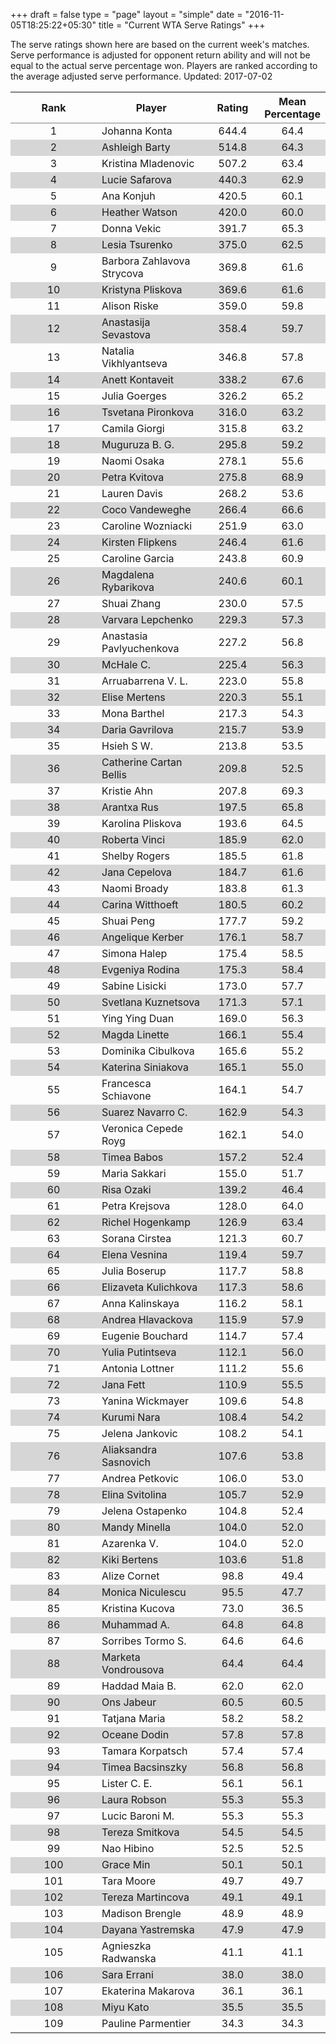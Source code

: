 +++
draft = false
type = "page" 
layout = "simple"
date = "2016-11-05T18:25:22+05:30"
title = "Current WTA Serve Ratings"
+++

The serve ratings shown here are based on the current week's matches. Serve performance is adjusted for opponent return ability and will not be equal to the actual serve percentage won. Players are ranked according to the average adjusted serve performance. Updated: 2017-07-02

<table class='gmisc_table' style='border-collapse: collapse; margin-top: 1em; margin-bottom: 1em;' >
<thead>
<tr>
<th style='border-bottom: 1px solid grey; border-top: 2px solid grey; text-align: center;'>Rank</th>
<th style='border-bottom: 1px solid grey; border-top: 2px solid grey; text-align: center;'>Player</th>
<th style='border-bottom: 1px solid grey; border-top: 2px solid grey; text-align: center;'>Rating</th>
<th style='border-bottom: 1px solid grey; border-top: 2px solid grey; text-align: center;'>Mean Percentage</th>
</tr>
</thead>
<tbody>
<tr>
<td style='width:40%; text-align: center;'>1</td>
<td style='width:40%; text-align: left;'>Johanna Konta</td>
<td style='width:40%; text-align: center;'>644.4</td>
<td style='width:40%; text-align: center;'>64.4</td>
</tr>
<tr style='background-color: #d6d6d6;'>
<td style='width:40%; background-color: #d6d6d6; text-align: center;'>2</td>
<td style='width:40%; background-color: #d6d6d6; text-align: left;'>Ashleigh Barty</td>
<td style='width:40%; background-color: #d6d6d6; text-align: center;'>514.8</td>
<td style='width:40%; background-color: #d6d6d6; text-align: center;'>64.3</td>
</tr>
<tr>
<td style='width:40%; text-align: center;'>3</td>
<td style='width:40%; text-align: left;'>Kristina Mladenovic</td>
<td style='width:40%; text-align: center;'>507.2</td>
<td style='width:40%; text-align: center;'>63.4</td>
</tr>
<tr style='background-color: #d6d6d6;'>
<td style='width:40%; background-color: #d6d6d6; text-align: center;'>4</td>
<td style='width:40%; background-color: #d6d6d6; text-align: left;'>Lucie Safarova</td>
<td style='width:40%; background-color: #d6d6d6; text-align: center;'>440.3</td>
<td style='width:40%; background-color: #d6d6d6; text-align: center;'>62.9</td>
</tr>
<tr>
<td style='width:40%; text-align: center;'>5</td>
<td style='width:40%; text-align: left;'>Ana Konjuh</td>
<td style='width:40%; text-align: center;'>420.5</td>
<td style='width:40%; text-align: center;'>60.1</td>
</tr>
<tr style='background-color: #d6d6d6;'>
<td style='width:40%; background-color: #d6d6d6; text-align: center;'>6</td>
<td style='width:40%; background-color: #d6d6d6; text-align: left;'>Heather Watson</td>
<td style='width:40%; background-color: #d6d6d6; text-align: center;'>420.0</td>
<td style='width:40%; background-color: #d6d6d6; text-align: center;'>60.0</td>
</tr>
<tr>
<td style='width:40%; text-align: center;'>7</td>
<td style='width:40%; text-align: left;'>Donna Vekic</td>
<td style='width:40%; text-align: center;'>391.7</td>
<td style='width:40%; text-align: center;'>65.3</td>
</tr>
<tr style='background-color: #d6d6d6;'>
<td style='width:40%; background-color: #d6d6d6; text-align: center;'>8</td>
<td style='width:40%; background-color: #d6d6d6; text-align: left;'>Lesia Tsurenko</td>
<td style='width:40%; background-color: #d6d6d6; text-align: center;'>375.0</td>
<td style='width:40%; background-color: #d6d6d6; text-align: center;'>62.5</td>
</tr>
<tr>
<td style='width:40%; text-align: center;'>9</td>
<td style='width:40%; text-align: left;'>Barbora Zahlavova Strycova</td>
<td style='width:40%; text-align: center;'>369.8</td>
<td style='width:40%; text-align: center;'>61.6</td>
</tr>
<tr style='background-color: #d6d6d6;'>
<td style='width:40%; background-color: #d6d6d6; text-align: center;'>10</td>
<td style='width:40%; background-color: #d6d6d6; text-align: left;'>Kristyna Pliskova</td>
<td style='width:40%; background-color: #d6d6d6; text-align: center;'>369.6</td>
<td style='width:40%; background-color: #d6d6d6; text-align: center;'>61.6</td>
</tr>
<tr>
<td style='width:40%; text-align: center;'>11</td>
<td style='width:40%; text-align: left;'>Alison Riske</td>
<td style='width:40%; text-align: center;'>359.0</td>
<td style='width:40%; text-align: center;'>59.8</td>
</tr>
<tr style='background-color: #d6d6d6;'>
<td style='width:40%; background-color: #d6d6d6; text-align: center;'>12</td>
<td style='width:40%; background-color: #d6d6d6; text-align: left;'>Anastasija Sevastova</td>
<td style='width:40%; background-color: #d6d6d6; text-align: center;'>358.4</td>
<td style='width:40%; background-color: #d6d6d6; text-align: center;'>59.7</td>
</tr>
<tr>
<td style='width:40%; text-align: center;'>13</td>
<td style='width:40%; text-align: left;'>Natalia Vikhlyantseva</td>
<td style='width:40%; text-align: center;'>346.8</td>
<td style='width:40%; text-align: center;'>57.8</td>
</tr>
<tr style='background-color: #d6d6d6;'>
<td style='width:40%; background-color: #d6d6d6; text-align: center;'>14</td>
<td style='width:40%; background-color: #d6d6d6; text-align: left;'>Anett Kontaveit</td>
<td style='width:40%; background-color: #d6d6d6; text-align: center;'>338.2</td>
<td style='width:40%; background-color: #d6d6d6; text-align: center;'>67.6</td>
</tr>
<tr>
<td style='width:40%; text-align: center;'>15</td>
<td style='width:40%; text-align: left;'>Julia Goerges</td>
<td style='width:40%; text-align: center;'>326.2</td>
<td style='width:40%; text-align: center;'>65.2</td>
</tr>
<tr style='background-color: #d6d6d6;'>
<td style='width:40%; background-color: #d6d6d6; text-align: center;'>16</td>
<td style='width:40%; background-color: #d6d6d6; text-align: left;'>Tsvetana Pironkova</td>
<td style='width:40%; background-color: #d6d6d6; text-align: center;'>316.0</td>
<td style='width:40%; background-color: #d6d6d6; text-align: center;'>63.2</td>
</tr>
<tr>
<td style='width:40%; text-align: center;'>17</td>
<td style='width:40%; text-align: left;'>Camila Giorgi</td>
<td style='width:40%; text-align: center;'>315.8</td>
<td style='width:40%; text-align: center;'>63.2</td>
</tr>
<tr style='background-color: #d6d6d6;'>
<td style='width:40%; background-color: #d6d6d6; text-align: center;'>18</td>
<td style='width:40%; background-color: #d6d6d6; text-align: left;'>Muguruza B. G.</td>
<td style='width:40%; background-color: #d6d6d6; text-align: center;'>295.8</td>
<td style='width:40%; background-color: #d6d6d6; text-align: center;'>59.2</td>
</tr>
<tr>
<td style='width:40%; text-align: center;'>19</td>
<td style='width:40%; text-align: left;'>Naomi Osaka</td>
<td style='width:40%; text-align: center;'>278.1</td>
<td style='width:40%; text-align: center;'>55.6</td>
</tr>
<tr style='background-color: #d6d6d6;'>
<td style='width:40%; background-color: #d6d6d6; text-align: center;'>20</td>
<td style='width:40%; background-color: #d6d6d6; text-align: left;'>Petra Kvitova</td>
<td style='width:40%; background-color: #d6d6d6; text-align: center;'>275.8</td>
<td style='width:40%; background-color: #d6d6d6; text-align: center;'>68.9</td>
</tr>
<tr>
<td style='width:40%; text-align: center;'>21</td>
<td style='width:40%; text-align: left;'>Lauren Davis</td>
<td style='width:40%; text-align: center;'>268.2</td>
<td style='width:40%; text-align: center;'>53.6</td>
</tr>
<tr style='background-color: #d6d6d6;'>
<td style='width:40%; background-color: #d6d6d6; text-align: center;'>22</td>
<td style='width:40%; background-color: #d6d6d6; text-align: left;'>Coco Vandeweghe</td>
<td style='width:40%; background-color: #d6d6d6; text-align: center;'>266.4</td>
<td style='width:40%; background-color: #d6d6d6; text-align: center;'>66.6</td>
</tr>
<tr>
<td style='width:40%; text-align: center;'>23</td>
<td style='width:40%; text-align: left;'>Caroline Wozniacki</td>
<td style='width:40%; text-align: center;'>251.9</td>
<td style='width:40%; text-align: center;'>63.0</td>
</tr>
<tr style='background-color: #d6d6d6;'>
<td style='width:40%; background-color: #d6d6d6; text-align: center;'>24</td>
<td style='width:40%; background-color: #d6d6d6; text-align: left;'>Kirsten Flipkens</td>
<td style='width:40%; background-color: #d6d6d6; text-align: center;'>246.4</td>
<td style='width:40%; background-color: #d6d6d6; text-align: center;'>61.6</td>
</tr>
<tr>
<td style='width:40%; text-align: center;'>25</td>
<td style='width:40%; text-align: left;'>Caroline Garcia</td>
<td style='width:40%; text-align: center;'>243.8</td>
<td style='width:40%; text-align: center;'>60.9</td>
</tr>
<tr style='background-color: #d6d6d6;'>
<td style='width:40%; background-color: #d6d6d6; text-align: center;'>26</td>
<td style='width:40%; background-color: #d6d6d6; text-align: left;'>Magdalena Rybarikova</td>
<td style='width:40%; background-color: #d6d6d6; text-align: center;'>240.6</td>
<td style='width:40%; background-color: #d6d6d6; text-align: center;'>60.1</td>
</tr>
<tr>
<td style='width:40%; text-align: center;'>27</td>
<td style='width:40%; text-align: left;'>Shuai Zhang</td>
<td style='width:40%; text-align: center;'>230.0</td>
<td style='width:40%; text-align: center;'>57.5</td>
</tr>
<tr style='background-color: #d6d6d6;'>
<td style='width:40%; background-color: #d6d6d6; text-align: center;'>28</td>
<td style='width:40%; background-color: #d6d6d6; text-align: left;'>Varvara Lepchenko</td>
<td style='width:40%; background-color: #d6d6d6; text-align: center;'>229.3</td>
<td style='width:40%; background-color: #d6d6d6; text-align: center;'>57.3</td>
</tr>
<tr>
<td style='width:40%; text-align: center;'>29</td>
<td style='width:40%; text-align: left;'>Anastasia Pavlyuchenkova</td>
<td style='width:40%; text-align: center;'>227.2</td>
<td style='width:40%; text-align: center;'>56.8</td>
</tr>
<tr style='background-color: #d6d6d6;'>
<td style='width:40%; background-color: #d6d6d6; text-align: center;'>30</td>
<td style='width:40%; background-color: #d6d6d6; text-align: left;'>McHale C.</td>
<td style='width:40%; background-color: #d6d6d6; text-align: center;'>225.4</td>
<td style='width:40%; background-color: #d6d6d6; text-align: center;'>56.3</td>
</tr>
<tr>
<td style='width:40%; text-align: center;'>31</td>
<td style='width:40%; text-align: left;'>Arruabarrena V. L.</td>
<td style='width:40%; text-align: center;'>223.0</td>
<td style='width:40%; text-align: center;'>55.8</td>
</tr>
<tr style='background-color: #d6d6d6;'>
<td style='width:40%; background-color: #d6d6d6; text-align: center;'>32</td>
<td style='width:40%; background-color: #d6d6d6; text-align: left;'>Elise Mertens</td>
<td style='width:40%; background-color: #d6d6d6; text-align: center;'>220.3</td>
<td style='width:40%; background-color: #d6d6d6; text-align: center;'>55.1</td>
</tr>
<tr>
<td style='width:40%; text-align: center;'>33</td>
<td style='width:40%; text-align: left;'>Mona Barthel</td>
<td style='width:40%; text-align: center;'>217.3</td>
<td style='width:40%; text-align: center;'>54.3</td>
</tr>
<tr style='background-color: #d6d6d6;'>
<td style='width:40%; background-color: #d6d6d6; text-align: center;'>34</td>
<td style='width:40%; background-color: #d6d6d6; text-align: left;'>Daria Gavrilova</td>
<td style='width:40%; background-color: #d6d6d6; text-align: center;'>215.7</td>
<td style='width:40%; background-color: #d6d6d6; text-align: center;'>53.9</td>
</tr>
<tr>
<td style='width:40%; text-align: center;'>35</td>
<td style='width:40%; text-align: left;'>Hsieh S W.</td>
<td style='width:40%; text-align: center;'>213.8</td>
<td style='width:40%; text-align: center;'>53.5</td>
</tr>
<tr style='background-color: #d6d6d6;'>
<td style='width:40%; background-color: #d6d6d6; text-align: center;'>36</td>
<td style='width:40%; background-color: #d6d6d6; text-align: left;'>Catherine Cartan Bellis</td>
<td style='width:40%; background-color: #d6d6d6; text-align: center;'>209.8</td>
<td style='width:40%; background-color: #d6d6d6; text-align: center;'>52.5</td>
</tr>
<tr>
<td style='width:40%; text-align: center;'>37</td>
<td style='width:40%; text-align: left;'>Kristie Ahn</td>
<td style='width:40%; text-align: center;'>207.8</td>
<td style='width:40%; text-align: center;'>69.3</td>
</tr>
<tr style='background-color: #d6d6d6;'>
<td style='width:40%; background-color: #d6d6d6; text-align: center;'>38</td>
<td style='width:40%; background-color: #d6d6d6; text-align: left;'>Arantxa Rus</td>
<td style='width:40%; background-color: #d6d6d6; text-align: center;'>197.5</td>
<td style='width:40%; background-color: #d6d6d6; text-align: center;'>65.8</td>
</tr>
<tr>
<td style='width:40%; text-align: center;'>39</td>
<td style='width:40%; text-align: left;'>Karolina Pliskova</td>
<td style='width:40%; text-align: center;'>193.6</td>
<td style='width:40%; text-align: center;'>64.5</td>
</tr>
<tr style='background-color: #d6d6d6;'>
<td style='width:40%; background-color: #d6d6d6; text-align: center;'>40</td>
<td style='width:40%; background-color: #d6d6d6; text-align: left;'>Roberta Vinci</td>
<td style='width:40%; background-color: #d6d6d6; text-align: center;'>185.9</td>
<td style='width:40%; background-color: #d6d6d6; text-align: center;'>62.0</td>
</tr>
<tr>
<td style='width:40%; text-align: center;'>41</td>
<td style='width:40%; text-align: left;'>Shelby Rogers</td>
<td style='width:40%; text-align: center;'>185.5</td>
<td style='width:40%; text-align: center;'>61.8</td>
</tr>
<tr style='background-color: #d6d6d6;'>
<td style='width:40%; background-color: #d6d6d6; text-align: center;'>42</td>
<td style='width:40%; background-color: #d6d6d6; text-align: left;'>Jana Cepelova</td>
<td style='width:40%; background-color: #d6d6d6; text-align: center;'>184.7</td>
<td style='width:40%; background-color: #d6d6d6; text-align: center;'>61.6</td>
</tr>
<tr>
<td style='width:40%; text-align: center;'>43</td>
<td style='width:40%; text-align: left;'>Naomi Broady</td>
<td style='width:40%; text-align: center;'>183.8</td>
<td style='width:40%; text-align: center;'>61.3</td>
</tr>
<tr style='background-color: #d6d6d6;'>
<td style='width:40%; background-color: #d6d6d6; text-align: center;'>44</td>
<td style='width:40%; background-color: #d6d6d6; text-align: left;'>Carina Witthoeft</td>
<td style='width:40%; background-color: #d6d6d6; text-align: center;'>180.5</td>
<td style='width:40%; background-color: #d6d6d6; text-align: center;'>60.2</td>
</tr>
<tr>
<td style='width:40%; text-align: center;'>45</td>
<td style='width:40%; text-align: left;'>Shuai Peng</td>
<td style='width:40%; text-align: center;'>177.7</td>
<td style='width:40%; text-align: center;'>59.2</td>
</tr>
<tr style='background-color: #d6d6d6;'>
<td style='width:40%; background-color: #d6d6d6; text-align: center;'>46</td>
<td style='width:40%; background-color: #d6d6d6; text-align: left;'>Angelique Kerber</td>
<td style='width:40%; background-color: #d6d6d6; text-align: center;'>176.1</td>
<td style='width:40%; background-color: #d6d6d6; text-align: center;'>58.7</td>
</tr>
<tr>
<td style='width:40%; text-align: center;'>47</td>
<td style='width:40%; text-align: left;'>Simona Halep</td>
<td style='width:40%; text-align: center;'>175.4</td>
<td style='width:40%; text-align: center;'>58.5</td>
</tr>
<tr style='background-color: #d6d6d6;'>
<td style='width:40%; background-color: #d6d6d6; text-align: center;'>48</td>
<td style='width:40%; background-color: #d6d6d6; text-align: left;'>Evgeniya Rodina</td>
<td style='width:40%; background-color: #d6d6d6; text-align: center;'>175.3</td>
<td style='width:40%; background-color: #d6d6d6; text-align: center;'>58.4</td>
</tr>
<tr>
<td style='width:40%; text-align: center;'>49</td>
<td style='width:40%; text-align: left;'>Sabine Lisicki</td>
<td style='width:40%; text-align: center;'>173.0</td>
<td style='width:40%; text-align: center;'>57.7</td>
</tr>
<tr style='background-color: #d6d6d6;'>
<td style='width:40%; background-color: #d6d6d6; text-align: center;'>50</td>
<td style='width:40%; background-color: #d6d6d6; text-align: left;'>Svetlana Kuznetsova</td>
<td style='width:40%; background-color: #d6d6d6; text-align: center;'>171.3</td>
<td style='width:40%; background-color: #d6d6d6; text-align: center;'>57.1</td>
</tr>
<tr>
<td style='width:40%; text-align: center;'>51</td>
<td style='width:40%; text-align: left;'>Ying Ying Duan</td>
<td style='width:40%; text-align: center;'>169.0</td>
<td style='width:40%; text-align: center;'>56.3</td>
</tr>
<tr style='background-color: #d6d6d6;'>
<td style='width:40%; background-color: #d6d6d6; text-align: center;'>52</td>
<td style='width:40%; background-color: #d6d6d6; text-align: left;'>Magda Linette</td>
<td style='width:40%; background-color: #d6d6d6; text-align: center;'>166.1</td>
<td style='width:40%; background-color: #d6d6d6; text-align: center;'>55.4</td>
</tr>
<tr>
<td style='width:40%; text-align: center;'>53</td>
<td style='width:40%; text-align: left;'>Dominika Cibulkova</td>
<td style='width:40%; text-align: center;'>165.6</td>
<td style='width:40%; text-align: center;'>55.2</td>
</tr>
<tr style='background-color: #d6d6d6;'>
<td style='width:40%; background-color: #d6d6d6; text-align: center;'>54</td>
<td style='width:40%; background-color: #d6d6d6; text-align: left;'>Katerina Siniakova</td>
<td style='width:40%; background-color: #d6d6d6; text-align: center;'>165.1</td>
<td style='width:40%; background-color: #d6d6d6; text-align: center;'>55.0</td>
</tr>
<tr>
<td style='width:40%; text-align: center;'>55</td>
<td style='width:40%; text-align: left;'>Francesca Schiavone</td>
<td style='width:40%; text-align: center;'>164.1</td>
<td style='width:40%; text-align: center;'>54.7</td>
</tr>
<tr style='background-color: #d6d6d6;'>
<td style='width:40%; background-color: #d6d6d6; text-align: center;'>56</td>
<td style='width:40%; background-color: #d6d6d6; text-align: left;'>Suarez Navarro C.</td>
<td style='width:40%; background-color: #d6d6d6; text-align: center;'>162.9</td>
<td style='width:40%; background-color: #d6d6d6; text-align: center;'>54.3</td>
</tr>
<tr>
<td style='width:40%; text-align: center;'>57</td>
<td style='width:40%; text-align: left;'>Veronica Cepede Royg</td>
<td style='width:40%; text-align: center;'>162.1</td>
<td style='width:40%; text-align: center;'>54.0</td>
</tr>
<tr style='background-color: #d6d6d6;'>
<td style='width:40%; background-color: #d6d6d6; text-align: center;'>58</td>
<td style='width:40%; background-color: #d6d6d6; text-align: left;'>Timea Babos</td>
<td style='width:40%; background-color: #d6d6d6; text-align: center;'>157.2</td>
<td style='width:40%; background-color: #d6d6d6; text-align: center;'>52.4</td>
</tr>
<tr>
<td style='width:40%; text-align: center;'>59</td>
<td style='width:40%; text-align: left;'>Maria Sakkari</td>
<td style='width:40%; text-align: center;'>155.0</td>
<td style='width:40%; text-align: center;'>51.7</td>
</tr>
<tr style='background-color: #d6d6d6;'>
<td style='width:40%; background-color: #d6d6d6; text-align: center;'>60</td>
<td style='width:40%; background-color: #d6d6d6; text-align: left;'>Risa Ozaki</td>
<td style='width:40%; background-color: #d6d6d6; text-align: center;'>139.2</td>
<td style='width:40%; background-color: #d6d6d6; text-align: center;'>46.4</td>
</tr>
<tr>
<td style='width:40%; text-align: center;'>61</td>
<td style='width:40%; text-align: left;'>Petra Krejsova</td>
<td style='width:40%; text-align: center;'>128.0</td>
<td style='width:40%; text-align: center;'>64.0</td>
</tr>
<tr style='background-color: #d6d6d6;'>
<td style='width:40%; background-color: #d6d6d6; text-align: center;'>62</td>
<td style='width:40%; background-color: #d6d6d6; text-align: left;'>Richel Hogenkamp</td>
<td style='width:40%; background-color: #d6d6d6; text-align: center;'>126.9</td>
<td style='width:40%; background-color: #d6d6d6; text-align: center;'>63.4</td>
</tr>
<tr>
<td style='width:40%; text-align: center;'>63</td>
<td style='width:40%; text-align: left;'>Sorana Cirstea</td>
<td style='width:40%; text-align: center;'>121.3</td>
<td style='width:40%; text-align: center;'>60.7</td>
</tr>
<tr style='background-color: #d6d6d6;'>
<td style='width:40%; background-color: #d6d6d6; text-align: center;'>64</td>
<td style='width:40%; background-color: #d6d6d6; text-align: left;'>Elena Vesnina</td>
<td style='width:40%; background-color: #d6d6d6; text-align: center;'>119.4</td>
<td style='width:40%; background-color: #d6d6d6; text-align: center;'>59.7</td>
</tr>
<tr>
<td style='width:40%; text-align: center;'>65</td>
<td style='width:40%; text-align: left;'>Julia Boserup</td>
<td style='width:40%; text-align: center;'>117.7</td>
<td style='width:40%; text-align: center;'>58.8</td>
</tr>
<tr style='background-color: #d6d6d6;'>
<td style='width:40%; background-color: #d6d6d6; text-align: center;'>66</td>
<td style='width:40%; background-color: #d6d6d6; text-align: left;'>Elizaveta Kulichkova</td>
<td style='width:40%; background-color: #d6d6d6; text-align: center;'>117.3</td>
<td style='width:40%; background-color: #d6d6d6; text-align: center;'>58.6</td>
</tr>
<tr>
<td style='width:40%; text-align: center;'>67</td>
<td style='width:40%; text-align: left;'>Anna Kalinskaya</td>
<td style='width:40%; text-align: center;'>116.2</td>
<td style='width:40%; text-align: center;'>58.1</td>
</tr>
<tr style='background-color: #d6d6d6;'>
<td style='width:40%; background-color: #d6d6d6; text-align: center;'>68</td>
<td style='width:40%; background-color: #d6d6d6; text-align: left;'>Andrea Hlavackova</td>
<td style='width:40%; background-color: #d6d6d6; text-align: center;'>115.9</td>
<td style='width:40%; background-color: #d6d6d6; text-align: center;'>57.9</td>
</tr>
<tr>
<td style='width:40%; text-align: center;'>69</td>
<td style='width:40%; text-align: left;'>Eugenie Bouchard</td>
<td style='width:40%; text-align: center;'>114.7</td>
<td style='width:40%; text-align: center;'>57.4</td>
</tr>
<tr style='background-color: #d6d6d6;'>
<td style='width:40%; background-color: #d6d6d6; text-align: center;'>70</td>
<td style='width:40%; background-color: #d6d6d6; text-align: left;'>Yulia Putintseva</td>
<td style='width:40%; background-color: #d6d6d6; text-align: center;'>112.1</td>
<td style='width:40%; background-color: #d6d6d6; text-align: center;'>56.0</td>
</tr>
<tr>
<td style='width:40%; text-align: center;'>71</td>
<td style='width:40%; text-align: left;'>Antonia Lottner</td>
<td style='width:40%; text-align: center;'>111.2</td>
<td style='width:40%; text-align: center;'>55.6</td>
</tr>
<tr style='background-color: #d6d6d6;'>
<td style='width:40%; background-color: #d6d6d6; text-align: center;'>72</td>
<td style='width:40%; background-color: #d6d6d6; text-align: left;'>Jana Fett</td>
<td style='width:40%; background-color: #d6d6d6; text-align: center;'>110.9</td>
<td style='width:40%; background-color: #d6d6d6; text-align: center;'>55.5</td>
</tr>
<tr>
<td style='width:40%; text-align: center;'>73</td>
<td style='width:40%; text-align: left;'>Yanina Wickmayer</td>
<td style='width:40%; text-align: center;'>109.6</td>
<td style='width:40%; text-align: center;'>54.8</td>
</tr>
<tr style='background-color: #d6d6d6;'>
<td style='width:40%; background-color: #d6d6d6; text-align: center;'>74</td>
<td style='width:40%; background-color: #d6d6d6; text-align: left;'>Kurumi Nara</td>
<td style='width:40%; background-color: #d6d6d6; text-align: center;'>108.4</td>
<td style='width:40%; background-color: #d6d6d6; text-align: center;'>54.2</td>
</tr>
<tr>
<td style='width:40%; text-align: center;'>75</td>
<td style='width:40%; text-align: left;'>Jelena Jankovic</td>
<td style='width:40%; text-align: center;'>108.2</td>
<td style='width:40%; text-align: center;'>54.1</td>
</tr>
<tr style='background-color: #d6d6d6;'>
<td style='width:40%; background-color: #d6d6d6; text-align: center;'>76</td>
<td style='width:40%; background-color: #d6d6d6; text-align: left;'>Aliaksandra Sasnovich</td>
<td style='width:40%; background-color: #d6d6d6; text-align: center;'>107.6</td>
<td style='width:40%; background-color: #d6d6d6; text-align: center;'>53.8</td>
</tr>
<tr>
<td style='width:40%; text-align: center;'>77</td>
<td style='width:40%; text-align: left;'>Andrea Petkovic</td>
<td style='width:40%; text-align: center;'>106.0</td>
<td style='width:40%; text-align: center;'>53.0</td>
</tr>
<tr style='background-color: #d6d6d6;'>
<td style='width:40%; background-color: #d6d6d6; text-align: center;'>78</td>
<td style='width:40%; background-color: #d6d6d6; text-align: left;'>Elina Svitolina</td>
<td style='width:40%; background-color: #d6d6d6; text-align: center;'>105.7</td>
<td style='width:40%; background-color: #d6d6d6; text-align: center;'>52.9</td>
</tr>
<tr>
<td style='width:40%; text-align: center;'>79</td>
<td style='width:40%; text-align: left;'>Jelena Ostapenko</td>
<td style='width:40%; text-align: center;'>104.8</td>
<td style='width:40%; text-align: center;'>52.4</td>
</tr>
<tr style='background-color: #d6d6d6;'>
<td style='width:40%; background-color: #d6d6d6; text-align: center;'>80</td>
<td style='width:40%; background-color: #d6d6d6; text-align: left;'>Mandy Minella</td>
<td style='width:40%; background-color: #d6d6d6; text-align: center;'>104.0</td>
<td style='width:40%; background-color: #d6d6d6; text-align: center;'>52.0</td>
</tr>
<tr>
<td style='width:40%; text-align: center;'>81</td>
<td style='width:40%; text-align: left;'>Azarenka V.</td>
<td style='width:40%; text-align: center;'>104.0</td>
<td style='width:40%; text-align: center;'>52.0</td>
</tr>
<tr style='background-color: #d6d6d6;'>
<td style='width:40%; background-color: #d6d6d6; text-align: center;'>82</td>
<td style='width:40%; background-color: #d6d6d6; text-align: left;'>Kiki Bertens</td>
<td style='width:40%; background-color: #d6d6d6; text-align: center;'>103.6</td>
<td style='width:40%; background-color: #d6d6d6; text-align: center;'>51.8</td>
</tr>
<tr>
<td style='width:40%; text-align: center;'>83</td>
<td style='width:40%; text-align: left;'>Alize Cornet</td>
<td style='width:40%; text-align: center;'>98.8</td>
<td style='width:40%; text-align: center;'>49.4</td>
</tr>
<tr style='background-color: #d6d6d6;'>
<td style='width:40%; background-color: #d6d6d6; text-align: center;'>84</td>
<td style='width:40%; background-color: #d6d6d6; text-align: left;'>Monica Niculescu</td>
<td style='width:40%; background-color: #d6d6d6; text-align: center;'>95.5</td>
<td style='width:40%; background-color: #d6d6d6; text-align: center;'>47.7</td>
</tr>
<tr>
<td style='width:40%; text-align: center;'>85</td>
<td style='width:40%; text-align: left;'>Kristina Kucova</td>
<td style='width:40%; text-align: center;'>73.0</td>
<td style='width:40%; text-align: center;'>36.5</td>
</tr>
<tr style='background-color: #d6d6d6;'>
<td style='width:40%; background-color: #d6d6d6; text-align: center;'>86</td>
<td style='width:40%; background-color: #d6d6d6; text-align: left;'>Muhammad A.</td>
<td style='width:40%; background-color: #d6d6d6; text-align: center;'>64.8</td>
<td style='width:40%; background-color: #d6d6d6; text-align: center;'>64.8</td>
</tr>
<tr>
<td style='width:40%; text-align: center;'>87</td>
<td style='width:40%; text-align: left;'>Sorribes Tormo S.</td>
<td style='width:40%; text-align: center;'>64.6</td>
<td style='width:40%; text-align: center;'>64.6</td>
</tr>
<tr style='background-color: #d6d6d6;'>
<td style='width:40%; background-color: #d6d6d6; text-align: center;'>88</td>
<td style='width:40%; background-color: #d6d6d6; text-align: left;'>Marketa Vondrousova</td>
<td style='width:40%; background-color: #d6d6d6; text-align: center;'>64.4</td>
<td style='width:40%; background-color: #d6d6d6; text-align: center;'>64.4</td>
</tr>
<tr>
<td style='width:40%; text-align: center;'>89</td>
<td style='width:40%; text-align: left;'>Haddad Maia B.</td>
<td style='width:40%; text-align: center;'>62.0</td>
<td style='width:40%; text-align: center;'>62.0</td>
</tr>
<tr style='background-color: #d6d6d6;'>
<td style='width:40%; background-color: #d6d6d6; text-align: center;'>90</td>
<td style='width:40%; background-color: #d6d6d6; text-align: left;'>Ons Jabeur</td>
<td style='width:40%; background-color: #d6d6d6; text-align: center;'>60.5</td>
<td style='width:40%; background-color: #d6d6d6; text-align: center;'>60.5</td>
</tr>
<tr>
<td style='width:40%; text-align: center;'>91</td>
<td style='width:40%; text-align: left;'>Tatjana Maria</td>
<td style='width:40%; text-align: center;'>58.2</td>
<td style='width:40%; text-align: center;'>58.2</td>
</tr>
<tr style='background-color: #d6d6d6;'>
<td style='width:40%; background-color: #d6d6d6; text-align: center;'>92</td>
<td style='width:40%; background-color: #d6d6d6; text-align: left;'>Oceane Dodin</td>
<td style='width:40%; background-color: #d6d6d6; text-align: center;'>57.8</td>
<td style='width:40%; background-color: #d6d6d6; text-align: center;'>57.8</td>
</tr>
<tr>
<td style='width:40%; text-align: center;'>93</td>
<td style='width:40%; text-align: left;'>Tamara Korpatsch</td>
<td style='width:40%; text-align: center;'>57.4</td>
<td style='width:40%; text-align: center;'>57.4</td>
</tr>
<tr style='background-color: #d6d6d6;'>
<td style='width:40%; background-color: #d6d6d6; text-align: center;'>94</td>
<td style='width:40%; background-color: #d6d6d6; text-align: left;'>Timea Bacsinszky</td>
<td style='width:40%; background-color: #d6d6d6; text-align: center;'>56.8</td>
<td style='width:40%; background-color: #d6d6d6; text-align: center;'>56.8</td>
</tr>
<tr>
<td style='width:40%; text-align: center;'>95</td>
<td style='width:40%; text-align: left;'>Lister C. E.</td>
<td style='width:40%; text-align: center;'>56.1</td>
<td style='width:40%; text-align: center;'>56.1</td>
</tr>
<tr style='background-color: #d6d6d6;'>
<td style='width:40%; background-color: #d6d6d6; text-align: center;'>96</td>
<td style='width:40%; background-color: #d6d6d6; text-align: left;'>Laura Robson</td>
<td style='width:40%; background-color: #d6d6d6; text-align: center;'>55.3</td>
<td style='width:40%; background-color: #d6d6d6; text-align: center;'>55.3</td>
</tr>
<tr>
<td style='width:40%; text-align: center;'>97</td>
<td style='width:40%; text-align: left;'>Lucic Baroni M.</td>
<td style='width:40%; text-align: center;'>55.3</td>
<td style='width:40%; text-align: center;'>55.3</td>
</tr>
<tr style='background-color: #d6d6d6;'>
<td style='width:40%; background-color: #d6d6d6; text-align: center;'>98</td>
<td style='width:40%; background-color: #d6d6d6; text-align: left;'>Tereza Smitkova</td>
<td style='width:40%; background-color: #d6d6d6; text-align: center;'>54.5</td>
<td style='width:40%; background-color: #d6d6d6; text-align: center;'>54.5</td>
</tr>
<tr>
<td style='width:40%; text-align: center;'>99</td>
<td style='width:40%; text-align: left;'>Nao Hibino</td>
<td style='width:40%; text-align: center;'>52.5</td>
<td style='width:40%; text-align: center;'>52.5</td>
</tr>
<tr style='background-color: #d6d6d6;'>
<td style='width:40%; background-color: #d6d6d6; text-align: center;'>100</td>
<td style='width:40%; background-color: #d6d6d6; text-align: left;'>Grace Min</td>
<td style='width:40%; background-color: #d6d6d6; text-align: center;'>50.1</td>
<td style='width:40%; background-color: #d6d6d6; text-align: center;'>50.1</td>
</tr>
<tr>
<td style='width:40%; text-align: center;'>101</td>
<td style='width:40%; text-align: left;'>Tara Moore</td>
<td style='width:40%; text-align: center;'>49.7</td>
<td style='width:40%; text-align: center;'>49.7</td>
</tr>
<tr style='background-color: #d6d6d6;'>
<td style='width:40%; background-color: #d6d6d6; text-align: center;'>102</td>
<td style='width:40%; background-color: #d6d6d6; text-align: left;'>Tereza Martincova</td>
<td style='width:40%; background-color: #d6d6d6; text-align: center;'>49.1</td>
<td style='width:40%; background-color: #d6d6d6; text-align: center;'>49.1</td>
</tr>
<tr>
<td style='width:40%; text-align: center;'>103</td>
<td style='width:40%; text-align: left;'>Madison Brengle</td>
<td style='width:40%; text-align: center;'>48.9</td>
<td style='width:40%; text-align: center;'>48.9</td>
</tr>
<tr style='background-color: #d6d6d6;'>
<td style='width:40%; background-color: #d6d6d6; text-align: center;'>104</td>
<td style='width:40%; background-color: #d6d6d6; text-align: left;'>Dayana Yastremska</td>
<td style='width:40%; background-color: #d6d6d6; text-align: center;'>47.9</td>
<td style='width:40%; background-color: #d6d6d6; text-align: center;'>47.9</td>
</tr>
<tr>
<td style='width:40%; text-align: center;'>105</td>
<td style='width:40%; text-align: left;'>Agnieszka Radwanska</td>
<td style='width:40%; text-align: center;'>41.1</td>
<td style='width:40%; text-align: center;'>41.1</td>
</tr>
<tr style='background-color: #d6d6d6;'>
<td style='width:40%; background-color: #d6d6d6; text-align: center;'>106</td>
<td style='width:40%; background-color: #d6d6d6; text-align: left;'>Sara Errani</td>
<td style='width:40%; background-color: #d6d6d6; text-align: center;'>38.0</td>
<td style='width:40%; background-color: #d6d6d6; text-align: center;'>38.0</td>
</tr>
<tr>
<td style='width:40%; text-align: center;'>107</td>
<td style='width:40%; text-align: left;'>Ekaterina Makarova</td>
<td style='width:40%; text-align: center;'>36.1</td>
<td style='width:40%; text-align: center;'>36.1</td>
</tr>
<tr style='background-color: #d6d6d6;'>
<td style='width:40%; background-color: #d6d6d6; text-align: center;'>108</td>
<td style='width:40%; background-color: #d6d6d6; text-align: left;'>Miyu Kato</td>
<td style='width:40%; background-color: #d6d6d6; text-align: center;'>35.5</td>
<td style='width:40%; background-color: #d6d6d6; text-align: center;'>35.5</td>
</tr>
<tr>
<td style='width:40%; border-bottom: 2px solid grey; text-align: center;'>109</td>
<td style='width:40%; border-bottom: 2px solid grey; text-align: left;'>Pauline Parmentier</td>
<td style='width:40%; border-bottom: 2px solid grey; text-align: center;'>34.3</td>
<td style='width:40%; border-bottom: 2px solid grey; text-align: center;'>34.3</td>
</tr>
</tbody>
</table>
